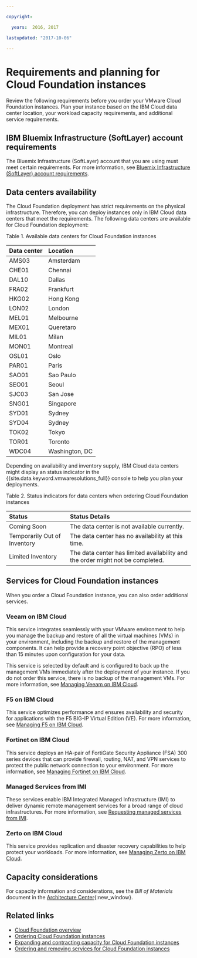```yaml
---

copyright:

  years:  2016, 2017

lastupdated: "2017-10-06"

---
```


# Requirements and planning for Cloud Foundation instances

Review the following requirements before you order your VMware Cloud Foundation instances. Plan your instance based on the IBM Cloud data center location, your workload capacity requirements, and additional service requirements.

## IBM Bluemix Infrastructure (SoftLayer) account requirements

The Bluemix Infrastructure (SoftLayer) account that you are using must meet certain requirements. For more information, see [Bluemix Infrastructure (SoftLayer) account requirements](../vmonic/slaccountrequirement.html).

## Data centers availability

The Cloud Foundation deployment has strict requirements on the physical infrastructure. Therefore, you can deploy instances only in IBM Cloud data centers that meet the requirements. The following data centers are available for Cloud Foundation deployment:

Table 1. Available data centers for Cloud Foundation instances

| Data center | Location |
|:------|:---------------|
| AMS03 | Amsterdam |
| CHE01 | Chennai |
| DAL10 | Dallas |
| FRA02 | Frankfurt |
| HKG02 | Hong Kong |
| LON02 | London |
| MEL01 | Melbourne |
| MEX01 | Queretaro |
| MIL01 | Milan |
| MON01 | Montreal |
| OSL01 | Oslo |
| PAR01 | Paris |
| SAO01 | Sao Paulo |
| SEO01 | Seoul |
| SJC03 | San Jose |
| SNG01 | Singapore |
| SYD01 | Sydney |
| SYD04 | Sydney |
| TOK02 | Tokyo |
| TOR01 | Toronto |
| WDC04 | Washington, DC |

Depending on availability and inventory supply, IBM Cloud data centers might display an status indicator in the {{site.data.keyword.vmwaresolutions_full}} console to help you plan your deployments.

Table 2. Status indicators for data centers when ordering Cloud Foundation instances

| Status | Status Details |
|:------------------------------|:--------------------------------------------------|
| Coming Soon                   | The data center is not available currently. |
| Temporarily Out of Inventory  | The data center has no availability at this time. |
| Limited Inventory             | The data center has limited availability and the order might not be completed. |

## Services for Cloud Foundation instances

When you order a Cloud Foundation instance, you can also order additional services.

### Veeam on IBM Cloud

This service integrates seamlessly with your VMware environment to help you manage the backup and restore of all the virtual machines (VMs) in your environment, including the backup and restore of the management components. It can help provide a recovery point objective (RPO) of less than 15 minutes upon configuration for your data.

This service is selected by default and is configured to back up the management VMs immediately after the deployment of your instance. If you do not order this service, there is no backup of the management VMs. For more information, see [Managing Veeam on IBM Cloud](../services/managingveeam.html).

### F5 on IBM Cloud

This service optimizes performance and ensures availability and security for applications with the F5 BIG-IP Virtual Edition (VE). For more information, see [Managing F5 on IBM Cloud](../services/managing_f5.html).

### Fortinet on IBM Cloud

This service deploys an HA-pair of FortiGate Security Appliance (FSA) 300 series devices that can provide firewall, routing, NAT, and VPN services to protect the public network connection to your environment. For more information, see [Managing Fortinet on IBM Cloud](../services/managingfsa.html).

### Managed Services from IMI

These services enable IBM Integrated Managed Infrastructure (IMI) to deliver dynamic remote management services for a broad range of cloud infrastructures. For more information, see [Requesting managed services from IMI](../services/managing_imi.html).

### Zerto on IBM Cloud

This service provides replication and disaster recovery capabilities to help protect your workloads. For more information, see [Managing Zerto on IBM Cloud](../services/managingzertodr.html).

## Capacity considerations

For capacity information and considerations, see the _Bill of Materials_ document in the [Architecture Center](https://www.ibm.com/devops/method/content/architecture/virtCloudFoundationPlatform){:new_window}.

## Related links

* [Cloud Foundation overview](sd_cloudfoundationoverview.html)
* [Ordering Cloud Foundation instances](sd_orderinginstance.html)
* [Expanding and contracting capacity for Cloud Foundation instances](sd_addingremovingservers.html)
* [Ordering and removing services for Cloud Foundation instances](sd_addingremovingservices.html)
